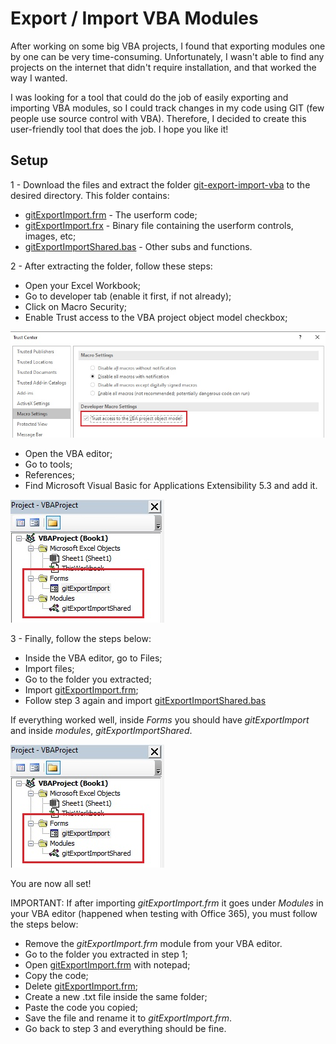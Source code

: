 # Export / Import VBA Modules


After working on some big VBA projects, I found that exporting modules one by one can be very time-consuming. Unfortunately, I wasn't able to find any projects on the internet that didn't require installation, and that worked the way I wanted.
 
I was looking for a tool that could do the job of easily exporting and importing VBA modules, so I could track changes in my code using GIT (few people use source control with VBA). Therefore, I decided to create this user-friendly tool that does the job. I hope you like it!

## Setup

1 - Download the files and extract the folder [git-export-import-vba](git-export-import-vba/) to the desired directory. This folder contains:

* [gitExportImport.frm](git-export-import-vba/gitExportImport.frm) - The userform code;
* [gitExportImport.frx](git-export-import-vba/gitExportImport.frx) - Binary file containing the userform controls, images, etc;
* [gitExportImportShared.bas](git-export-import-vba/gitExportImportShared.bas) - Other subs and functions.

2 - After extracting the folder, follow these steps:

* Open your Excel Workbook;
* Go to developer tab (enable it first, if not already);
* Click on Macro Security;
* Enable Trust access to the VBA project object model checkbox;

![](images/objectModel.jpg)

* Open the VBA editor;
* Go to tools;
* References;
* Find Microsoft Visual Basic for Applications Extensibility 5.3 and add it.

![](images/tree.jpg)

3 - Finally, follow the steps below:

* Inside the VBA editor, go to Files;
* Import files;
* Go to the folder you extracted;
* Import [gitExportImport.frm](git-export-import-vba/gitExportImport.frm);
* Follow step 3 again and import [gitExportImportShared.bas](git-export-import-vba/gitExportImportShared.bas)

If everything worked well, inside <i>Forms</i> you should have <i>gitExportImport</i> and inside <i>modules</i>, <i>gitExportImportShared</i>.

![](images/tree.jpg)

You are now all set! 

IMPORTANT: If after importing <i>gitExportImport.frm</i> it goes under <i>Modules</i> in your VBA editor (happened when testing with Office 365), you must follow the steps below:

* Remove the <i>gitExportImport.frm</i> module from your VBA editor.
* Go to the folder you extracted in step 1;
* Open [gitExportImport.frm](git-export-import-vba/gitExportImport.frm) with notepad;
* Copy the code;
* Delete [gitExportImport.frm](git-export-import-vba/gitExportImport.frm);
* Create a new .txt file inside the same folder;
* Paste the code you copied;
* Save the file and rename it to <i>gitExportImport.frm</i>.
* Go back to step 3 and everything should be fine.

